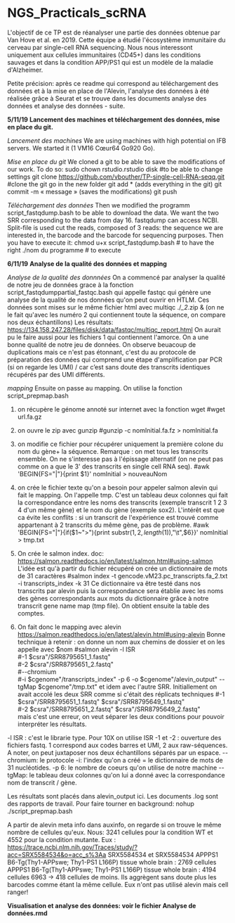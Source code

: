 # NGS_Practicals_scRNA

L'objectif de ce TP est de réanalyser une partie des données obtenue par Van Hove et al. en 2019. Cette équipe a étudié l'écosystème immunitaire du cerveau par single-cell RNA sequencing. Nous nous interessont uniquement aux cellules immunitaires (CD45+) dans les conditions sauvages et dans la condition APP/PS1 qui est un modèle de la maladie d'Alzheimer. 

Petite précision: après ce readme qui correspond au téléchargement des données et à la mise en place de l'Alevin, l'analyse des données à été réalisée grâce à Seurat et se trouve dans les documents analyse des données et analyse des données - suite. 

**5/11/19**
**Lancement des machines et téléchargement des données, mise en place du git.**

*Lancement des machines*
We are using machines with high potential on IFB servers. We started it (1 VM16 Cœur64 Go920 Go). 

*Mise en place du git*
We cloned a git to be able to save the modifications of our work. To do so: 
sudo chown rstudio.rstudio disk #to be able to change settings
git clone https://github.com/vbouther/TP-single-cell-RNA-seqq.git #clone the git
go in the new folder
git add * (adds everything in the git)
git commit -m « message »  (saves the modifications)
git push

*Téléchargement des données*
Then we modified the programm script_fastqdump.bash to be able to download the data. We want the two SRR corresponding to the data from day 16. fastqdump can access NCBI. Split-file is used cut the reads, composed of 3 reads: the sequence we are interested in, the barcode and the barcode for sequencing purposes.
Then you have to execute it: 
chmod u+x script_fastqdump.bash # to have the right
./nom du programme # to execute 


**6/11/19**
**Analyse de la qualité des données et mapping**

*Analyse de la qualité des donnnées*
On a commencé par analyser la qualité de notre jeu de données grace à la fonction script_fastqdumppartial_fastqc.bash qui appelle fastqc qui génère une analyse de la qualité de nos données qu'on peut ouvrir en HTLM.
Ces données sont mises sur le même fichier html avec 
multiqc ./*_2*.zip & (on ne le fait qu'avec les numéro 2 qui contiennent toute la séquence, on compare nos deux échantillons) 
Les résultats: https://134.158.247.28/files/disk/data/fastqc/multiqc_report.html
On aurait pu le faire aussi pour les fichiers 1 qui contiennent l'amorce. 
On a une bonne qualité de notre jeu de données. On observe beuacoup de duplications mais ce n'est pas étonnant, c'est du au protocole de préparation des données qui comprend une étape d'amplification par PCR (si on regarde les UMI) / car c’est sans doute des transcrits identiques récupérés par des UMI différents.

*mapping*
Ensuite on passe au mapping. 
On utilise la fonction script_prepmap.bash
1. on récupère le génome annoté sur internet avec la fonction wget
#wget url.fa.gz

2. on ouvre le zip avec gunzip
#gunzip -c nomInitial.fa.fz > nomInitial.fa

3. on modifie ce fichier pour récupérer uniquement la première colone du nom du gène+ la séquence. Remarque : on met tous les transcrits ensemble. On ne s'interesse pas à l'épissage alternatif (on ne peut pas comme on a que le 3' des transcrits en single cell RNA seq). 
#awk 'BEGIN{FS="|"}{print $1}' nomInitial > nouveauNom

4. on crée le fichier texte qu'on a besoin pour appeler salmon alevin qui fait le mapping. On l'appelle tmp. C'est un tableau deux colonnes qui fait la correspondance entre les noms des transcrits (exemple transcrit 1 2 3 4 d'un même gène) et le nom du gène (exemple sox2). L'intérêt est que ca évite les conflits : si un transcrit de l'expérience est trouvé comme appartenant à 2 transcrits du même gène, pas de problème. 
#awk 'BEGIN{FS="|"}{if($1~">"){print substr($1,2,length($1)),"\t",$6}}' nomInitial > tmp.txt

5. On crée le salmon index. doc: https://salmon.readthedocs.io/en/latest/salmon.html#using-salmon
L'idée est qu'à partir du fichier récupéré on crée un dictionnaire de mots de 31 caractères
#salmon index -t gencode.vM23.pc_transcripts.fa_2.txt -i transcripts_index -k 31
Ce dictionnaire va être testé dans nos transcrits par alevin puis la correspondance sera établie avec les noms des gènes correspondants aux mots du dictionnaire grâce à notre transcrit gene name map (tmp file). On obtient ensuite la table des comptes. 

6. On fait donc le mapping avec alevin https://salmon.readthedocs.io/en/latest/alevin.html#using-alevin
Bonne technique à retenir : on donne un nom aux chemins de dossier et on les appelle avec $nom
#salmon alevin -l ISR \
#-1 $csra"/SRR8795651_1.fastq" \
#-2 $csra"/SRR8795651_2.fastq" \
#--chromium  \
#-i $cgenome"/transcripts_index" -p 6 -o $cgenome"/alevin_output" --tgMap $cgenome"/tmp.txt"
et idem avec l'autre SRR. Initiallement on avait accolé les deux SRR comme si c'était des réplicats techniques 
#-1 $csra"/SRR8795651_1.fastq" $csra"/SRR8795649_1.fastq" \
#-2 $csra"/SRR8795651_2.fastq" $csra"/SRR8795649_2.fastq" \
mais c'est une erreur, on veut séparer les deux conditions pour pouvoir interpréter les résultats. 

-l ISR : c'est le librarie type. Pour 10X on utilise ISR
-1 et -2 : ouverture des fichiers fastq. 1 correspond aux codes barres et UMI, 2 aux raw-séquences. A noter, on peut juxtaposer nos deux échantillons séparés par un espace. 
--chromium: le protocole
-i: l'index qu'on a créé = le dictionnaire de mots de 31 nucléotides.
-p 6: le nombre de coeurs qu'on utilise de notre machine
--tgMap: le tableau deux colonnes qu'on lui a donné avec la correspondance nom de transcrit / gène. 

Les résultats sont placés dans alevin_output ici. Les documents .log sont des rapports de travail.
Pour faire tourner en background: nohup ./script_prepmap.bash


A partir de alevin meta info dans auxinfo, on regarde si on trouve le même nombre de cellules qu'eux. 
Nous: 3241 cellules pour la condition WT et 4552 pour la condition mutante. 
Eux : https://trace.ncbi.nlm.nih.gov/Traces/study/?acc=SRX5584534&o=acc_s%3Aa
SRX5584534 et SRX5584534
      APPPS1 B6-Tg(Thy1-APPswe; Thy1-PS1 L166P) tissue	whole brain : 2769 cellules
      APPPS1 B6-Tg(Thy1-APPswe; Thy1-PS1 L166P) tissue	whole brain : 4194 cellules
      6963 -> 418 cellules de moins. Ils aggrègent sans doute plus les barcodes comme étant la même cellule. Eux n'ont pas utilisé alevin mais cell ranger!
      
**Visualisation et analyse des données: voir le fichier Analyse de données.rmd**
